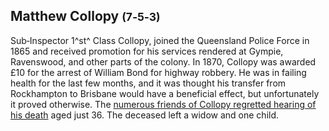 ## Matthew Collopy <small>(7‑5‑3)</small> 

Sub‑Inspector 1^st^ Class Collopy, joined the Queensland Police Force in 1865 and received promotion for his services rendered at Gympie, Ravenswood, and other parts of the colony. In 1870, Collopy was awarded £10 for the arrest of William Bond for highway robbery. He was in failing health for the last few months, and it was thought his transfer from Rockhampton to Brisbane would have a beneficial effect, but unfortunately it proved otherwise. The [numerous friends of Collopy regretted hearing of his death](https://trove.nla.gov.au/newspaper/article/51985578?searchTerm=Collopy) aged just 36. The deceased left a widow and one child.
